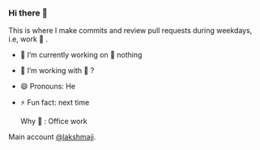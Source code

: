 ### Hi there 👋

<!--
**lakshmaji-till/lakshmaji-till** is a ✨ _special_ ✨ repository because its `README.md` (this file) appears on your GitHub profile.

Here are some ideas to get you started:

- 🔭 I’m currently working on ...
- 🌱 I’m currently learning ...
- 👯 I’m looking to collaborate on ...
- 🤔 I’m looking for help with ...
- 💬 Ask me about ...
- 📫 How to reach me: ...
- 😄 Pronouns: ...
- ⚡ Fun fact: ...
-->

This is where I make commits and review pull requests during weekdays, i.e, work 🤑 .


- 🔭 I’m currently working on 🪫 nothing
- 🔭 I’m working with 🏢 ?
- 😄 Pronouns: He
- ⚡ Fun fact: next time

  Why 🤔 : Office work

Main account [@lakshmaji](https://github.com/lakshmaji).
